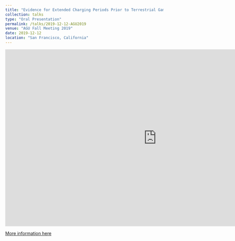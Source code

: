 ```yaml
---
title: "Evidence for Extended Charging Periods Prior to Terrestrial Gamma-Ray Flashes"
collection: talks
type: "Oral Presentation"
permalink: /talks/2019-12-12-AGU2019
venue: "AGU Fall Meeting 2019"
date: 2019-12-12
location: "San Francisco, California"
---
```


<iframe src="https://montanaedu-my.sharepoint.com/personal/n28j228_msu_montana_edu/_layouts/15/Doc.aspx?sourcedoc={a8888373-033d-42bf-8e0e-74ed0ef25478}&amp;action=embedview&amp;wdAr=1.7777777777777777" width="962px" height="565px" frameborder="0">This is an embedded <a target="_blank" href="https://office.com">Microsoft Office</a> presentation, powered by <a target="_blank" href="https://office.com/webapps">Office</a>.</iframe>

[More information here](https://reyannlarkey.github.io/publication/2019-09-05-paper-title-number-1)
